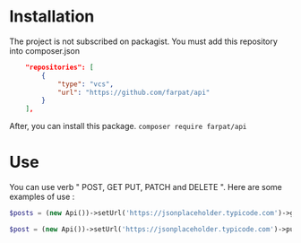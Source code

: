 # Installation
The project is not subscribed on packagist. You must add this repository into composer.json
```json
    "repositories": [
        {
            "type": "vcs",
            "url": "https://github.com/farpat/api"
        }
    ],
```

After, you can install this package.
`composer require farpat/api`


# Use
You can use verb " POST, GET PUT, PATCH and DELETE ". Here are some examples of use :

```php
$posts = (new Api())->setUrl('https://jsonplaceholder.typicode.com')->get('posts');

$post = (new Api())->setUrl('https://jsonplaceholder.typicode.com')->put('posts/1', $data, $headers);
```
